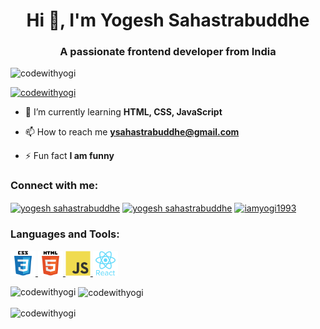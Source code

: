 <h1 align="center">Hi 👋, I'm Yogesh Sahastrabuddhe</h1>
<h3 align="center">A passionate frontend developer from India</h3>

<p align="left"> <img src="https://komarev.com/ghpvc/?username=codewithyogi&label=Profile%20views&color=0e75b6&style=flat" alt="codewithyogi" /> </p>

<p align="left"> <a href="https://github.com/ryo-ma/github-profile-trophy"><img src="https://github-profile-trophy.vercel.app/?username=codewithyogi" alt="codewithyogi" /></a> </p>

- 🌱 I’m currently learning **HTML, CSS, JavaScript**

- 📫 How to reach me **ysahastrabuddhe@gmail.com**

- ⚡ Fun fact **I am funny**

<h3 align="left">Connect with me:</h3>
<p align="left">
<a href="https://dev.to/yogesh sahastrabuddhe" target="blank"><img align="center" src="https://raw.githubusercontent.com/rahuldkjain/github-profile-readme-generator/master/src/images/icons/Social/devto.svg" alt="yogesh sahastrabuddhe" height="30" width="40" /></a>
<a href="https://fb.com/yogesh sahastrabuddhe" target="blank"><img align="center" src="https://raw.githubusercontent.com/rahuldkjain/github-profile-readme-generator/master/src/images/icons/Social/facebook.svg" alt="yogesh sahastrabuddhe" height="30" width="40" /></a>
<a href="https://instagram.com/iamyogi1993" target="blank"><img align="center" src="https://raw.githubusercontent.com/rahuldkjain/github-profile-readme-generator/master/src/images/icons/Social/instagram.svg" alt="iamyogi1993" height="30" width="40" /></a>
</p>

<h3 align="left">Languages and Tools:</h3>
<p align="left"> <a href="https://www.w3schools.com/css/" target="_blank" rel="noreferrer"> <img src="https://raw.githubusercontent.com/devicons/devicon/master/icons/css3/css3-original-wordmark.svg" alt="css3" width="40" height="40"/> </a> <a href="https://www.w3.org/html/" target="_blank" rel="noreferrer"> <img src="https://raw.githubusercontent.com/devicons/devicon/master/icons/html5/html5-original-wordmark.svg" alt="html5" width="40" height="40"/> </a> <a href="https://developer.mozilla.org/en-US/docs/Web/JavaScript" target="_blank" rel="noreferrer"> <img src="https://raw.githubusercontent.com/devicons/devicon/master/icons/javascript/javascript-original.svg" alt="javascript" width="40" height="40"/> </a> <a href="https://reactjs.org/" target="_blank" rel="noreferrer"> <img src="https://raw.githubusercontent.com/devicons/devicon/master/icons/react/react-original-wordmark.svg" alt="react" width="40" height="40"/> </a> </p>

<p><img align="left" src="https://github-readme-stats.vercel.app/api/top-langs?username=codewithyogi&show_icons=true&locale=en&layout=compact" alt="codewithyogi" /></p>

<p>&nbsp;<img align="center" src="https://github-readme-stats.vercel.app/api?username=codewithyogi&show_icons=true&locale=en" alt="codewithyogi" /></p>

<p><img align="center" src="https://github-readme-streak-stats.herokuapp.com/?user=codewithyogi&" alt="codewithyogi" /></p>
